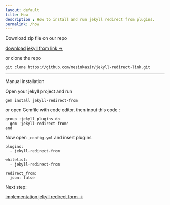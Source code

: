 ```yaml
---
layout: default
title: How
description : How to install and run jekyll redirect from plugins.
permalink: /how
---
```


Download zip file on our repo 

[download jekyll from link →](https://github.com/mesinkasir/jekyll-redirect-link/archive/refs/heads/main.zip)

or clone the repo

`git clone https://github.com/mesinkasir/jekyll-redirect-link.git`

--------

Manual installation

Open your jekyll project and run 

`gem install jekyll-redirect-from`

or open Gemfile with code editor, then input this code :

```
group :jekyll_plugins do
  gem 'jekyll-redirect-from'
end
```

Now open `_config.yml` and insert plugins

```
plugins:
  - jekyll-redirect-from

whitelist:
  - jekyll-redirect-from

redirect_from:
  json: false
```

Next step: 

[implementation jekyll redirect form →](/implementation)
